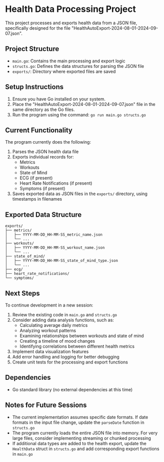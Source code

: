# Health Data Processing Project

This project processes and exports health data from a JSON file, specifically designed for the file "HealthAutoExport-2024-08-01-2024-09-07.json".

## Project Structure

- `main.go`: Contains the main processing and export logic
- `structs.go`: Defines the data structures for parsing the JSON file
- `exports/`: Directory where exported files are saved

## Setup Instructions

1. Ensure you have Go installed on your system.
2. Place the "HealthAutoExport-2024-08-01-2024-09-07.json" file in the same directory as the Go files.
3. Run the program using the command: `go run main.go structs.go`

## Current Functionality

The program currently does the following:

1. Parses the JSON health data file
2. Exports individual records for:
   - Metrics
   - Workouts
   - State of Mind
   - ECG (if present)
   - Heart Rate Notifications (if present)
   - Symptoms (if present)
3. Saves exported data as JSON files in the `exports/` directory, using timestamps in filenames

## Exported Data Structure

```
exports/
├── metrics/
│   ├── YYYY-MM-DD_HH-MM-SS_metric_name.json
│   └── ...
├── workouts/
│   ├── YYYY-MM-DD_HH-MM-SS_workout_name.json
│   └── ...
├── state_of_mind/
│   ├── YYYY-MM-DD_HH-MM-SS_state_of_mind_type.json
│   └── ...
├── ecg/
├── heart_rate_notifications/
└── symptoms/
```

## Next Steps

To continue development in a new session:

1. Review the existing code in `main.go` and `structs.go`
2. Consider adding data analysis functions, such as:
   - Calculating average daily metrics
   - Analyzing workout patterns
   - Examining relationships between workouts and state of mind
   - Creating a timeline of mood changes
   - Identifying correlations between different health metrics
3. Implement data visualization features
4. Add error handling and logging for better debugging
5. Create unit tests for the processing and export functions

## Dependencies

- Go standard library (no external dependencies at this time)

## Notes for Future Sessions

- The current implementation assumes specific date formats. If date formats in the input file change, update the `parseDate` function in `structs.go`
- The program currently loads the entire JSON file into memory. For very large files, consider implementing streaming or chunked processing
- If additional data types are added to the health export, update the `HealthData` struct in `structs.go` and add corresponding export functions in `main.go`
